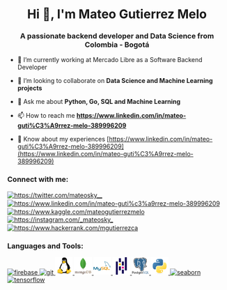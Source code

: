 <h1 align="center">Hi 👋, I'm Mateo Gutierrez Melo</h1>
<h3 align="center">A passionate backend developer and Data Science from Colombia - Bogotá</h3>



- 🌱 I’m currently working at Mercado Libre as a Software Backend Developer

- 👯 I’m looking to collaborate on **Data Science and Machine Learning projects**

- 💬 Ask me about **Python, Go, SQL and Machine Learning**

- 📫 How to reach me **https://www.linkedin.com/in/mateo-guti%C3%A9rrez-melo-389996209**

- 📄 Know about my experiences [https://www.linkedin.com/in/mateo-guti%C3%A9rrez-melo-389996209](https://www.linkedin.com/in/mateo-guti%C3%A9rrez-melo-389996209)

<h3 align="left">Connect with me:</h3>
<p align="left">
<a href="https://twitter.com/https://twitter.com/mateosky__" target="blank"><img align="center" src="https://raw.githubusercontent.com/rahuldkjain/github-profile-readme-generator/master/src/images/icons/Social/twitter.svg" alt="https://twitter.com/mateosky__" height="30" width="40" /></a>
<a href="https://www.linkedin.com/in/mateo-guti%c3%a9rrez-melo-389996209" target="blank"><img align="center" src="https://raw.githubusercontent.com/rahuldkjain/github-profile-readme-generator/master/src/images/icons/Social/linked-in-alt.svg" alt="https://www.linkedin.com/in/mateo-guti%c3%a9rrez-melo-389996209" height="30" width="40" /></a>
<a href="https://www.kaggle.com/mateogutierrezmelo" target="blank"><img align="center" src="https://raw.githubusercontent.com/rahuldkjain/github-profile-readme-generator/master/src/images/icons/Social/kaggle.svg" alt="https://www.kaggle.com/mateogutierrezmelo" height="30" width="40" /></a>
<a href="https://instagram.com/_mateosky_" target="blank"><img align="center" src="https://raw.githubusercontent.com/rahuldkjain/github-profile-readme-generator/master/src/images/icons/Social/instagram.svg" alt="https://instagram.com/_mateosky_" height="30" width="40" /></a>
<a href="https://www.hackerrank.com/mgutierrezca" target="blank"><img align="center" src="https://raw.githubusercontent.com/rahuldkjain/github-profile-readme-generator/master/src/images/icons/Social/hackerearth.svg" alt="https://www.hackerrank.com/mgutierrezca" height="30" width="40" /></a>
</p>

<h3 align="left">Languages and Tools:</h3>
<p align="left"> <a href="https://firebase.google.com/" target="_blank" rel="noreferrer"> <img src="https://www.vectorlogo.zone/logos/firebase/firebase-icon.svg" alt="firebase" width="40" height="40"/> </a> <a href="https://git-scm.com/" target="_blank" rel="noreferrer"> <img src="https://www.vectorlogo.zone/logos/git-scm/git-scm-icon.svg" alt="git" width="40" height="40"/> </a> <a href="https://www.linux.org/" target="_blank" rel="noreferrer"> <img src="https://raw.githubusercontent.com/devicons/devicon/master/icons/linux/linux-original.svg" alt="linux" width="40" height="40"/> </a> <a href="https://www.mongodb.com/" target="_blank" rel="noreferrer"> <img src="https://raw.githubusercontent.com/devicons/devicon/master/icons/mongodb/mongodb-original-wordmark.svg" alt="mongodb" width="40" height="40"/> </a><a href="https://www.mysql.com/" target="_blank" rel="noreferrer"> <img src="https://raw.githubusercontent.com/devicons/devicon/master/icons/mysql/mysql-original-wordmark.svg" alt="mysql" width="40" height="40"/> </a>  <a href="https://pandas.pydata.org/" target="_blank" rel="noreferrer"> <img src="https://raw.githubusercontent.com/devicons/devicon/2ae2a900d2f041da66e950e4d48052658d850630/icons/pandas/pandas-original.svg" alt="pandas" width="40" height="40"/> </a> <a href="https://www.postgresql.org" target="_blank" rel="noreferrer"> <img src="https://raw.githubusercontent.com/devicons/devicon/master/icons/postgresql/postgresql-original-wordmark.svg" alt="postgresql" width="40" height="40"/> </a> <a href="https://www.python.org" target="_blank" rel="noreferrer"> <img src="https://raw.githubusercontent.com/devicons/devicon/master/icons/python/python-original.svg" alt="python" width="40" height="40"/> </a> <a href="https://seaborn.pydata.org/" target="_blank" rel="noreferrer"> <img src="https://seaborn.pydata.org/_images/logo-mark-lightbg.svg" alt="seaborn" width="40" height="40"/> </a> <a href="https://www.tensorflow.org" target="_blank" rel="noreferrer"> <img src="https://www.vectorlogo.zone/logos/tensorflow/tensorflow-icon.svg" alt="tensorflow" width="40" height="40"/> </a> </p>
